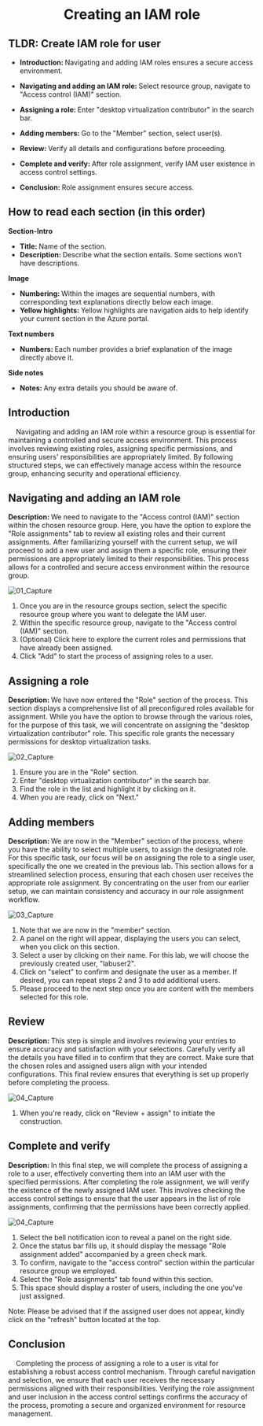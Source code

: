 <h1 align="center">Creating an IAM role</h1>

<h2>TLDR: Create IAM role for user</h2>

- <b>Introduction: </b>Navigating and adding IAM roles ensures a secure access environment.

- <b>Navigating and adding an IAM role: </b>Select resource group, navigate to "Access control (IAM)" section.

- <b>Assigning a role: </b>Enter "desktop virtualization contributor" in the search bar.

- <b>Adding members: </b>Go to the "Member" section, select user(s).

- <b>Review: </b>Verify all details and configurations before proceeding.

- <b>Complete and verify: </b>After role assignment, verify IAM user existence in access control settings.
 
- <b>Conclusion: </b>Role assignment ensures secure access.

<h2>How to read each section (in this order)</h2>

<b>Section-Intro</b> 
- <b>Title: </b>Name of the section.
- <b>Description: </b>Describe what the section entails. Some sections won’t have descriptions. 

<b>Image</b> 
- <b>Numbering: </b>Within the images are sequential numbers, with corresponding text explanations directly below each image.
- <b>Yellow highlights: </b>Yellow highlights are navigation aids to help identify your current section in the Azure portal.

<b>Text numbers</b> 
- <b>Numbers: </b>Each number provides a brief explanation of the image directly above it.

<b>Side notes</b> 
- <b>Notes: </b>Any extra details you should be aware of.

<h2>Introduction</h2>

&nbsp;&nbsp;&nbsp;&nbsp;Navigating and adding an IAM role within a resource group is essential for maintaining a controlled and secure access environment. This process involves reviewing existing roles, assigning specific permissions, and ensuring users' responsibilities are appropriately limited. By following structured steps, we can effectively manage access within the resource group, enhancing security and operational efficiency.

<h2>Navigating and adding an IAM role</h2>

<b>Description: </b>We need to navigate to the "Access control (IAM)" section within the chosen resource group. Here, you have the option to explore the "Role assignments" tab to review all existing roles and their current assignments. After familiarizing yourself with the current setup, we will proceed to add a new user and assign them a specific role, ensuring their permissions are appropriately limited to their responsibilities. This process allows for a controlled and secure access environment within the resource group.

![01_Capture](https://github.com/ImranHuhn/AzureRGIAM/assets/52342912/53f4e086-7aea-438c-a0ca-1fb44edcd56b)

1.  Once you are in the resource groups section, select the specific resource group where you want to delegate the IAM user.
2.  Within the specific resource group, navigate to the "Access control (IAM)" section.
3.  (Optional) Click here to explore the current roles and permissions that have already been assigned.
4.  Click "Add" to start the process of assigning roles to a user.

<h2>Assigning a role</h2>

<b>Description: </b>We have now entered the "Role" section of the process. This section displays a comprehensive list of all preconfigured roles available for assignment. While you have the option to browse through the various roles, for the purpose of this task, we will concentrate on assigning the "desktop virtualization contributor" role. This specific role grants the necessary permissions for desktop virtualization tasks.

![02_Capture](https://github.com/ImranHuhn/AzureRGIAM/assets/52342912/f621b17e-5584-4f96-a176-9b21e37e8911)

1.  Ensure you are in the "Role" section.
2.  Enter "desktop virtualization contributor" in the search bar.
3.  Find the role in the list and highlight it by clicking on it.
4.  When you are ready, click on "Next."

<h2>Adding members</h2>

<b>Description: </b>We are now in the "Member" section of the process, where you have the ability to select multiple users, to assign the designated role. For this specific task, our focus will be on assigning the role to a single user, specifically the one we created in the previous lab. This section allows for a streamlined selection process, ensuring that each chosen user receives the appropriate role assignment. By concentrating on the user from our earlier setup, we can maintain consistency and accuracy in our role assignment workflow.

![03_Capture](https://github.com/ImranHuhn/AzureRGIAM/assets/52342912/c33f5a67-61ba-479e-8c74-41d4ee52b84e)

1.  Note that we are now in the "member" section.
2.  A panel on the right will appear, displaying the users you can select, when you click on this section.
3.  Select a user by clicking on their name. For this lab, we will choose the previously created user, "labuser2".
4.  Click on "select" to confirm and designate the user as a member. If desired, you can repeat steps 2 and 3 to add additional users.
5.  Please proceed to the next step once you are content with the members selected for this role.

<h2>Review</h2>

<b>Description: </b>This step is simple and involves reviewing your entries to ensure accuracy and satisfaction with your selections. Carefully verify all the details you have filled in to confirm that they are correct. Make sure that the chosen roles and assigned users align with your intended configurations. This final review ensures that everything is set up properly before completing the process.

![04_Capture](https://github.com/ImranHuhn/AzureRGIAM/assets/52342912/09b02899-cc02-4751-b6f0-cac7bd92e1d9)

1.  When you're ready, click on "Review + assign" to initiate the construction.

<h2>Complete and verify</h2>

<b>Description: </b>In this final step, we will complete the process of assigning a role to a user, effectively converting them into an IAM user with the specified permissions. After completing the role assignment, we will verify the existence of the newly assigned IAM user. This involves checking the access control settings to ensure that the user appears in the list of role assignments, confirming that the permissions have been correctly applied.

![04_Capture](https://github.com/ImranHuhn/AzureRGIAM/assets/52342912/09b02899-cc02-4751-b6f0-cac7bd92e1d9)

1.  Select the bell notification icon to reveal a panel on the right side.
2.  Once the status bar fills up, it should display the message "Role assignment added" accompanied by a green check mark.
3.  To confirm, navigate to the "access control" section within the particular resource group we employed.
4.  Select the "Role assignments" tab found within this section.
5.  This space should display a roster of users, including the one you've just assigned.

Note: Please be advised that if the assigned user does not appear, kindly click on the "refresh" button located at the top.

<h2>Conclusion</h2>

&nbsp;&nbsp;&nbsp;&nbsp;Completing the process of assigning a role to a user is vital for establishing a robust access control mechanism. Through careful navigation and selection, we ensure that each user receives the necessary permissions aligned with their responsibilities. Verifying the role assignment and user inclusion in the access control settings confirms the accuracy of the process, promoting a secure and organized environment for resource management.
